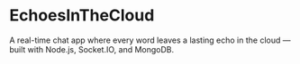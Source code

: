 # EchoesInTheCloud
A real-time chat app where every word leaves a lasting echo in the cloud — built with Node.js, Socket.IO, and MongoDB.
